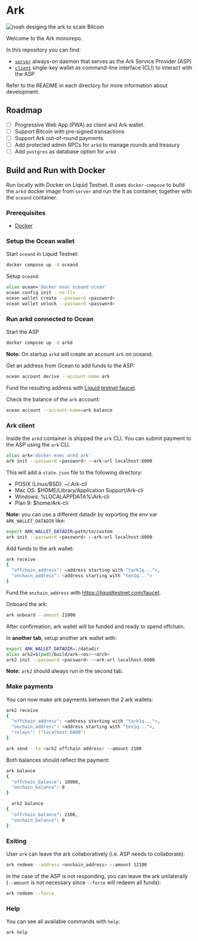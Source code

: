 # Ark

![noah desiging the ark to scale Bitcoin](https://github.com/ark-network/ark/assets/3596602/5f51dde8-33d3-404f-bacf-6975131c9509)

Welcome to the Ark monorepo.

In this repository you can find:

- [`server`](./server/) always-on daemon that serves as the Ark Service Provider (ASP)
- [`client`](./client/) single-key wallet as command-line interface (CLI) to interact with the ASP

Refer to the README in each directory for more information about development.

## Roadmap

- [ ] Progressive Web App (PWA) as client and Ark wallet.
- [ ] Support Bitcoin with pre-signed transactions
- [ ] Support Ark out-of-round payments
- [ ] Add protected admin RPCs for `arkd` to manage rounds and treasury
- [ ] Add `postgres` as database option for `arkd`

## Build and Run with Docker

Run locally with Docker on Liquid Testnet. It uses `docker-compose` to build the `arkd` docker image from `server` and run the it as container, together with the `oceand` container.

### Prerequisites

- [Docker](https://docs.docker.com/engine/install/)

### Setup the Ocean wallet

Start `oceand` in Liquid Testnet:

```bash
docker compose up -d oceand
```

Setup `oceand`:

```bash
alias ocean='docker exec oceand ocean'
ocean config init --no-tls
ocean wallet create --password <password>
ocean wallet unlock --password <password>
```

### Run arkd connected to Ocean

Start the ASP

```bash
docker compose up -d arkd
```

**Note:** On startup `arkd` will create an account `ark` on oceand.

Get an address from Ocean to add funds to the ASP:

```bash
ocean account derive --account-name ark
```

Fund the resulting address with [Liquid testnet faucet](https://liquidtestnet.com/faucet).

Check the balance of the `ark` account:

```bash
ocean account --account-name=ark balance
```

### Ark client

Inside the `arkd` container is shipped the `ark` CLI. You can submit payment to the ASP using the `ark` CLI.

```bash
alias ark='docker exec arkd ark'
ark init --password <password> --ark-url localhost:6000
```

This will add a `state.json` file to the following directory:

- POSIX (Linux/BSD): ~/.Ark-cli
- Mac OS: $HOME/Library/Application Support/Ark-cli
- Windows: %LOCALAPPDATA%\Ark-cli
- Plan 9: $home/Ark-cli

**Note:** you can use a different datadir by exporting the env var `ARK_WALLET_DATADIR` like:

```bash
export ARK_WALLET_DATADIR=path/to/custom
ark init --password <password> --ark-url localhost:6000
```

Add funds to the ark wallet:

```bash
ark receive
{
  "offchain_address": <address starting with "tark1q...">,
  "onchain_address": <address starting with "tex1q...">
}
```

Fund the `onchain_address` with https://liquidtestnet.com/faucet.

Onboard the ark:

```bash
ark onboard --amount 21000
```

After confirmation, ark wallet will be funded and ready to spend offchain.

In **another tab**, setup another ark wallet with:

```bash
export ARK_WALLET_DATADIR=./datadir
alias ark2=$(pwd)/build/ark-<os>-<arch>
ark2 init --password <password> --ark-url localhost:6000
```

**Note:** `ark2` should always run in the second tab.

### Make payments

You can now make ark payments between the 2 ark wallets:

```bash
ark2 receive
{
  "offchain_address": <address starting with "tark1q...">,
  "onchain_address": <address starting with "tex1q...">,
  "relays": ["localhost:6000"]
}
```

```bash
ark send --to <ark2 offchain address> --amount 2100
```

Both balances should reflect the payment:

```bash
ark balance
{
  "offchain_balance": 18900,
  "onchain_balance": 0
}
```

```bash
  ark2 balance
{
  "offchain_balance": 2100,
  "onchain_balance": 0
}
```

### Exiting

User `ark` can leave the ark collaboratively (i.e. ASP needs to collaborate):

```bash
ark redeem --address <onchain_address> --amount 12100
```

In the case of the ASP is not responding, you can leave the ark unilaterally (`--amount` is not necessary since `--force` will redeem all funds):

```bash
ark redeem --force
```

### Help

You can see all available commands with `help`:

```bash
ark help
```

